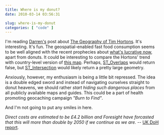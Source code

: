 ```yaml
---
title: Where is my donut?
date: 2010-03-14 03:56:31

slug: where-is-my-donut
categories: [ "code" ]
---
```


I'm reading [Darren's](http://darrencope.com/) post about [The Geography of Tim Hortons](http://darrencope.com/2010/03/11/the-geography-of-tim-hortons/). It's interesting. It's fun. The geospatial-enabled fast food consumption seems to be well aligned with the recent prophecies about [what's lucrative now](http://twitter.com/timoreilly/status/10186975174), apart from donuts. It could be interesting to compare the Hortons' trend with country-level version of [this map](http://thestar.blogs.com/maps/2009/08/map-of-the-week-obesity.html). Perhaps, [ST_Overlaps](http://postgis.org/documentation/manual-svn/ST_Overlaps.html) would return false, but [ST_Intersection](http://postgis.org/documentation/manual-svn/ST_Intersection.html) would likely return a pretty large geometry.


Anxiously, however, my enthusiasm is being a little bit repressed. The idea is a double edged sword and instead of navigating ourselves straight to donut heavens, we should rather _start hiding such dangerous places_ from all publicly available maps and guides. This could be a part of health promoting geocaching campaign _"Burn to Find"_.


And I'm not going to put any smiles in here.


_Direct costs are estimated to be £4.2 billion and Foresight have forcasted that this will more than double by 2050 if we continue as we are._ -- [UK DoH report](http://www.dh.gov.uk/en/Publichealth/Healthimprovement/Obesity/DH_078098).
